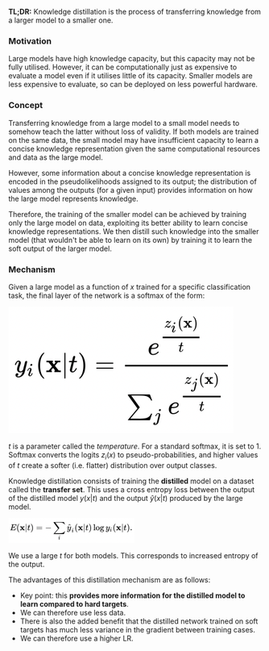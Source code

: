 **TL;DR:** Knowledge distillation is the process of transferring knowledge from a larger model to a smaller one.

### Motivation
Large models have high knowledge capacity, but this capacity may not be fully utilised. However, it can be computationally just as expensive to evaluate a model even if it utilises little of its capacity. Smaller models are less expensive to evaluate, so can be deployed on less powerful hardware. 

### Concept 
Transferring knowledge from a large model to a small model needs to somehow teach the latter without loss of validity.
If both models are trained on the same data, the small model may have insufficient capacity to learn a concise knowledge representation given the same computational resources and data as the large model.

However, some information about a concise knowledge representation is encoded in the pseudolikelihoods assigned to its output; the distribution of values among the outputs (for a given input) provides information on how the large model represents knowledge.

Therefore, the training of the smaller model can be achieved by training only the large model on data, exploiting its better ability to learn concise knowledge representations. We then distill such knowledge into the smaller model (that wouldn't be able to learn on its own) by training it to learn the soft output of the larger model.

### Mechanism
Given a large model as a function of $x$ trained for a specific classification task, the final layer of the network is a softmax of the form:

![](_attachments/Screenshot%202022-03-03%20at%2011.26.49.png)

$t$ is a parameter called the *temperature*. For a standard softmax, it is set to $1$. Softmax converts the logits $z_i(x)$ to pseudo-probabilities, and higher values of $t$ create a softer (i.e. flatter) distribution over output classes.

Knowledge distillation consists of training the **distilled** model on a dataset called the **transfer set**. This uses a cross entropy loss between the output of the distilled model $y(x|t)$ and the output $\hat{y}(x|t)$ produced by the large model.

![](_attachments/Screenshot%202022-03-03%20at%2011.31.13.png)

We use a large $t$ for both models. This corresponds to increased entropy of the output. 

The advantages of this distillation mechanism are as follows:

* Key point: this **provides more information for the distilled model to learn compared to hard targets**.
* We can therefore use less data.
* There is also the added benefit that the distilled network trained on soft targets has much less variance in the gradient between training cases.
* We can therefore use a higher LR.



